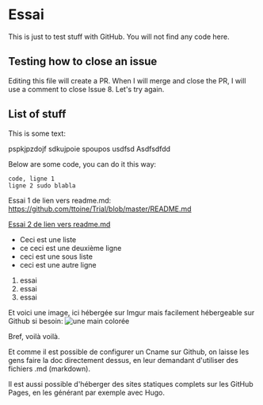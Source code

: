 Essai
=====

This is just to test stuff with GitHub. You will not find any code here.

Testing how to close an issue
------------------------------
Editing this file will create a PR. When I will merge and close the PR, I will use a comment to close Issue 8. Let's try again.

List of stuff
--------------

This is some text:

pspkjpzdojf
sdkujpoie
spoupos
usdfsd
Asdfsdfdd

Below are some code, you can do it this way:


    code, ligne 1
    ligne 2 sudo blabla

Essai 1 de lien vers readme.md:
https://github.com/ttoine/Trial/blob/master/README.md

[Essai 2 de lien vers readme.md](https://github.com/ttoine/Trial/blob/master/README.md)

- Ceci est une liste
- ce ceci est une deuxième ligne
-   ceci est une sous liste
- ceci est une autre ligne

1. essai
2. essai
3. essai

Et voici une image, ici hébergée sur Imgur mais facilement hébergeable sur Github si besoin:
![une main colorée](http://blog.ttoine.net/files/2012/05/main-1000x1000px.png "Title")

Bref, voilà voilà.

Et comme il est possible de configurer un Cname sur Github, on laisse les gens faire la doc directement dessus, en leur demandant d'utiliser des fichiers .md (markdown).

Il est aussi possible d'héberger des sites statiques complets sur les GitHub Pages, en les générant par exemple avec Hugo.

